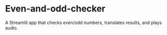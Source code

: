 # Even-and-odd-checker
A Streamlit app that checks even/odd numbers, translates results, and plays audio.
